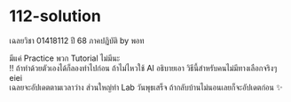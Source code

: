 # 112-solution
เฉลยวิชา 01418112 ปี 68 ภาคปฏิบัติ by พอท  

มีแค่ Practice พวก Tutorial ไม่มีนะ  
!! ถ้าทำด้วยตัวเองได้ก็ลองทำไปก่อน ถ้าไม่ไหวใช้ AI อธิบายเอา วิธีนี้สำหรับคนไม่มีทางเลือกจริงๆ eiei  
เฉลยจะอัปเดตตามเวลาว่าง ส่วนใหญ่ทำ Lab วันพุธเสร็จ ถ้ากลับบ้านไม่นอนเลยก็จะอัปเดตก่อน ✨  
